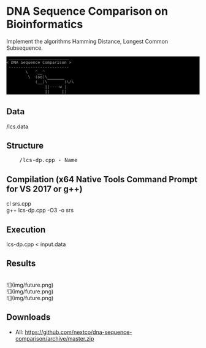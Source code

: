 # DNA Sequence Comparison on Bioinformatics

Implement the algorithms Hamming Distance, Longest Common Subsequence.<br/>
<p align="center">
  <img src="img/banner.png" />
</p>


## Data
/lcs.data

## Structure
<pre>
	/lcs-dp.cpp - Name
</pre>

## Compilation (x64 Native Tools Command Prompt for VS 2017 or g++)
cl srs.cpp <br/>
g++ lcs-dp.cpp -O3 -o srs

## Execution
lcs-dp.cpp < input.data <br/>

## Results
<br/>
![](img/future.png)<br/>
![](img/future.png)<br/>
![](img/future.png)


## Downloads
- All: https://github.com/nextco/dna-sequence-comparison/archive/master.zip
